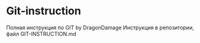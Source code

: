 # Git-instruction
Полная инструкция по GIT by DragonDamage
Инструкция в репозитории, файл GIT-INSTRUCTION.md
